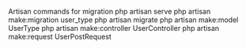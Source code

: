 Artisan commands for migration
php artisan serve
php artisan make:migration user_type
php artisan migrate
php artisan make:model UserType
php artisan make:controller UserController
php artisan make:request UserPostRequest